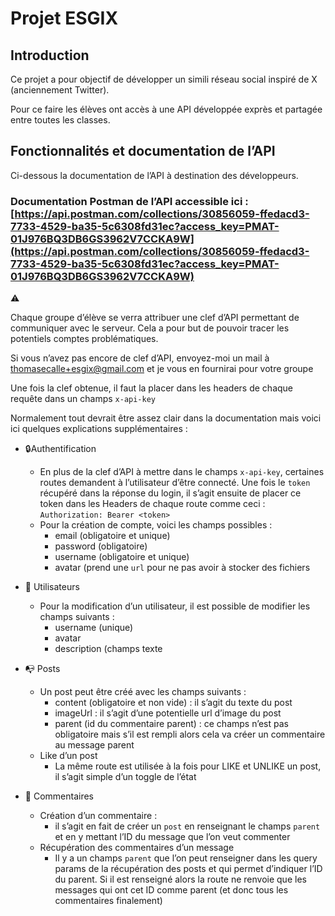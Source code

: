 # Projet ESGIX

## Introduction

Ce projet a pour objectif de développer un simili réseau social inspiré de X (anciennement Twitter).

Pour ce faire les élèves ont accès à une API développée exprès et partagée entre toutes les classes.

## Fonctionnalités et documentation de l’API

Ci-dessous la documentation de l’API à destination des développeurs.

### Documentation Postman de l’API accessible ici : [https://api.postman.com/collections/30856059-ffedacd3-7733-4529-ba35-5c6308fd31ec?access_key=PMAT-01J976BQ3DB6GS3962V7CCKA9W](https://api.postman.com/collections/30856059-ffedacd3-7733-4529-ba35-5c6308fd31ec?access_key=PMAT-01J976BQ3DB6GS3962V7CCKA9W)

<aside>
⚠️

Chaque groupe d’élève se verra attribuer une clef d’API permettant de communiquer avec le serveur. Cela a pour but de pouvoir tracer les potentiels comptes problématiques.

Si vous n’avez pas encore de clef d’API, envoyez-moi un mail à [thomasecalle+esgix@gmail.com](mailto:thomasecalle+esgix@gmail.com) et je vous en fournirai pour votre groupe

Une fois la clef obtenue, il faut la placer dans les headers de chaque requête dans un champs `x-api-key`

</aside>

Normalement tout devrait être assez clair dans la documentation mais voici ici quelques explications supplémentaires :

- 🔒Authentification
    - En plus de la clef d’API à mettre dans le champs `x-api-key`, certaines routes demandent à l’utilisateur d’être connecté. 
    Une fois le `token` récupéré dans la réponse du login, il s’agit ensuite de placer ce token dans les Headers de chaque route comme ceci :
    `Authorization: Bearer <token>`
    - Pour la création de compte, voici les champs possibles :
        - email (obligatoire et unique)
        - password (obligatoire)
        - username (obligatoire et unique)
        - avatar (prend une `url` pour ne pas avoir à stocker des fichiers

- 👥 Utilisateurs
    - Pour la modification d’un utilisateur, il est possible de modifier les champs suivants :
        - username (unique)
        - avatar
        - description (champs texte

- 📭 Posts
    - Un post peut être créé avec les champs suivants :
        - content (obligatoire et non vide) : il s’agit du texte du post
        - imageUrl : il s’agit d’une potentielle url d’image du post
        - parent (id du commentaire parent) : ce champs n’est pas obligatoire mais s’il est rempli alors cela va créer un commentaire au message parent
    - Like d’un post
        - La même route est utilisée à la fois pour LIKE et UNLIKE un post, il s’agit simple d’un toggle de l’état
    
- 💬 Commentaires
    - Création d’un commentaire :
        - il s’agit en fait de créer un `post` en renseignant le champs `parent` et en y mettant l’ID du message que l’on veut commenter
    - Récupération des commentaires d’un message
        - Il y a un champs `parent` que l’on peut renseigner dans les query params de la récupération des posts et qui permet d’indiquer l’ID du parent.
        Si il est renseigné alors la route ne renvoie que les messages qui ont cet ID comme parent (et donc tous les commentaires finalement)